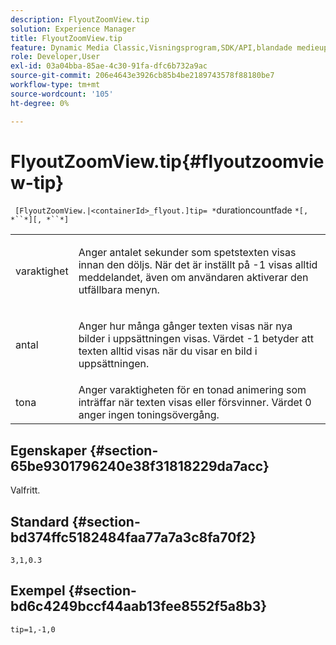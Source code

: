 ```yaml
---
description: FlyoutZoomView.tip
solution: Experience Manager
title: FlyoutZoomView.tip
feature: Dynamic Media Classic,Visningsprogram,SDK/API,blandade medieuppsättningar
role: Developer,User
exl-id: 03a04bba-85ae-4c30-91fa-dfc6b732a9ac
source-git-commit: 206e4643e3926cb85b4be2189743578f88180be7
workflow-type: tm+mt
source-wordcount: '105'
ht-degree: 0%

---
```


# FlyoutZoomView.tip{#flyoutzoomview-tip}

` [FlyoutZoomView.|<containerId>_flyout.]tip= *`durationcountfade `*[, *``*][, *``*]`

<table id="table_E314540D347D47699C04EB80D20C0721"> 
 <tbody> 
  <tr> 
   <td colname="col1"> <p> <span class="codeph"><span class="varname"> varaktighet</span></span> </p> </td> 
   <td colname="col2"> <p> Anger antalet sekunder som spetstexten visas innan den döljs. När det är inställt på <span class="codeph"> -1</span> visas alltid meddelandet, även om användaren aktiverar den utfällbara menyn. </p> </td> 
  </tr> 
  <tr> 
   <td colname="col1"> <p> <span class="codeph"><span class="varname"> antal</span></span> </p> </td> 
   <td colname="col2"> <p> Anger hur många gånger texten visas när nya bilder i uppsättningen visas. Värdet <span class="codeph"> -1</span> betyder att texten alltid visas när du visar en bild i uppsättningen. </p> </td> 
  </tr> 
  <tr> 
   <td colname="col1"> <p> <span class="codeph"><span class="varname"> tona</span></span> </p> </td> 
   <td colname="col2"> Anger varaktigheten för en tonad animering som inträffar när texten visas eller försvinner. Värdet <span class="codeph"> 0</span> anger ingen toningsövergång. </td> 
  </tr> 
 </tbody> 
</table>

## Egenskaper {#section-65be9301796240e38f31818229da7acc}

Valfritt.

## Standard {#section-bd374ffc5182484faa77a7a3c8fa70f2}

`3,1,0.3`

## Exempel {#section-bd6c4249bccf44aab13fee8552f5a8b3}

`tip=1,-1,0`
